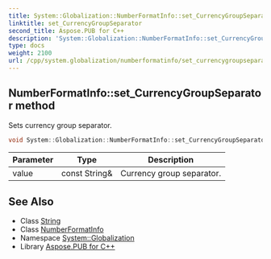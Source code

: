 ```yaml
---
title: System::Globalization::NumberFormatInfo::set_CurrencyGroupSeparator method
linktitle: set_CurrencyGroupSeparator
second_title: Aspose.PUB for C++
description: 'System::Globalization::NumberFormatInfo::set_CurrencyGroupSeparator method. Sets currency group separator in C++.'
type: docs
weight: 2100
url: /cpp/system.globalization/numberformatinfo/set_currencygroupseparator/
---
```

## NumberFormatInfo::set_CurrencyGroupSeparator method


Sets currency group separator.

```cpp
void System::Globalization::NumberFormatInfo::set_CurrencyGroupSeparator(const String &value)
```


| Parameter | Type | Description |
| --- | --- | --- |
| value | const String\& | Currency group separator. |

## See Also

* Class [String](../../../system/string/)
* Class [NumberFormatInfo](../)
* Namespace [System::Globalization](../../)
* Library [Aspose.PUB for C++](../../../)
